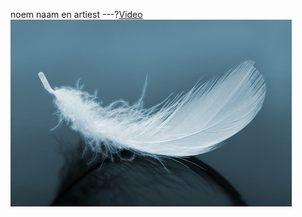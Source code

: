 noem naam en artiest
---?[Video](https://www.youtube.com/embed/qHn0SJHL6Sk?rel=0&modestbranding=1&autohide=1&showinfo=0&controls=0)
![drijfveer](drijfveer.jpg)
